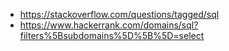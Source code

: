 
- https://stackoverflow.com/questions/tagged/sql
- https://www.hackerrank.com/domains/sql?filters%5Bsubdomains%5D%5B%5D=select
